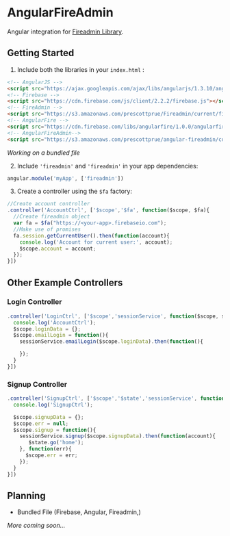 # AngularFireAdmin

Angular integration for [Fireadmin Library](https://github.com/prescottprue/fireadmin).
## Getting Started
1. Include both the libraries in your `index.html` :

  ```html
  <!-- AngularJS -->
  <script src="https://ajax.googleapis.com/ajax/libs/angularjs/1.3.10/angular.min.js"></script>
  <!-- Firebase -->
  <script src="https://cdn.firebase.com/js/client/2.2.2/firebase.js"></script>
  <!-- FireAdmin -->
  <script src="https://s3.amazonaws.com/prescottprue/Fireadmin/current/fireadmin.min.js"></script>
  <!-- AngularFire -->
  <script src="https://cdn.firebase.com/libs/angularfire/1.0.0/angularfire.min.js"></script>
  <!-- AngularFireAdmin-->
  <script src="https://s3.amazonaws.com/prescottprue/angular-fireadmin/current/angular-fireadmin.min.js"></script>

  ```
  *Working on a bundled file*

2. Include `'fireadmin'` and `'fireadmin'` in your app dependencies:
  ```javascript
  angular.module('myApp', ['fireadmin'])
  ```
3. Create a controller using the `$fa` factory:

  ```javascript
  //Create account controller
  .controller('AccountCtrl', ['$scope','$fa', function($scope, $fa){
    //Create fireadmin object
    var fa = $fa("https://<your-app>.firebaseio.com");
    //Make use of promises
    fa.session.getCurrentUser().then(function(account){
      console.log('Account for current user:', account);
      $scope.account = account;
    });
  }])
  ```

## Other Example Controllers

### Login Controller
  ```javascript
  .controller('LoginCtrl', ['$scope','sessionService', function($scope, sessionService){
    console.log('AccountCtrl');
    $scope.loginData = {};
    $scope.emailLogin = function(){
      sessionService.emailLogin($scope.loginData).then(function(){

      });
    }
  }])
  ```
### Signup Controller
  ```javascript
  .controller('SignupCtrl', ['$scope','$state','sessionService', function($scope, $state, sessionService){
    console.log('SignupCtrl');

    $scope.signupData = {};
    $scope.err = null;
    $scope.signup = function(){
      sessionService.signup($scope.signupData).then(function(account){
         $state.go('home');
      }, function(err){
        $scope.err = err;
      });
    }
  }])
  ```
## Planning

* Bundled File (Firebase, Angular, Fireadmin,)


*More coming soon...*
